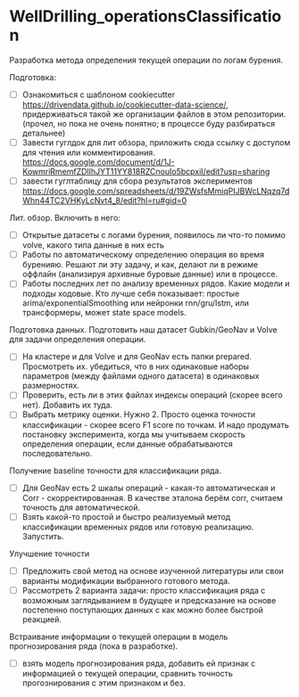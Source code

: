 # WellDrilling_operationsClassification
Разработка метода определения текущей операции по логам бурения.

Подготовка:
- [ ] Ознакомиться с шаблоном cookiecutter https://drivendata.github.io/cookiecutter-data-science/, придерживаться такой же организации файлов в этом репозитории. (прочел, но пока не очень понятно; в процессе буду разбираться детальнее)
- [ ] Завести гуглдок для лит обзора, приложить сюда ссылку с доступом для чтения или комментирования. https://docs.google.com/document/d/1J-KowmriRmemfZDlIhJYT11YY818RZCnouIo5bcpxiI/edit?usp=sharing
- [ ] завести гуглтаблицу для сбора результатов экспериментов https://docs.google.com/spreadsheets/d/19ZWsfsMmiqPIJBWcLNqzq7dWhn44TC2VHKyLcNvt4_8/edit?hl=ru#gid=0

Лит. обзор. Включить в него:
- [ ] Открытые датасеты с логами бурения, появилось ли что-то помимо volve, какого типа данные в них есть
- [ ] Работы по автоматическому определению операция во время буренияю. Решают ли эту задачу, и как, делают ли в режиме оффлайн (анализируя архивные буровые данные) или в процессе.
- [ ] Работы последних лет по анализу временных рядов. Какие модели и подходы ходовые. Кто лучше себя показывает: простые arima/exponentialSmoothing или нейронки rnn/gru/lstm, или трансформеры, может state space models.

Подготовка данных.
Подготовить наш датасет Gubkin/GeoNav и Volve для задачи определения операции.
 - [ ] На кластере и для Volve и для GeoNav есть папки prepared. Просмотреть их. убедиться, что в них одинаковые наборы параметров (между файлами одного датасета) в одинаковых размерностях.
 - [ ] Проверить, есть ли в этих файлах индексы операций (скорее всего нет). Добавить их туда.
 - [ ] Выбрать метрику оценки.  Нужно 2. Просто оценка точности классификации - скорее всего F1 score по точкам. И надо продумать постановку эксперимента, когда мы учитываем скорость определения операции, если данные обрабатываются последовательно.

Получение baseline точности для классификации ряда.
- [ ] Для GeoNav есть 2 шкалы операций - какая-то автоматическая и Corr - скорректированная. В качестве эталона берём corr, считаем точность для автоматической.
- [ ] Взять какой-то простой и быстро реализуемый метод классификации временных рядов или готовую реализацию. Запустить. 

Улучшение точности
- [ ] Предложить свой метод на основе изученной литературы или свои варианты модификации выбранного готового метода.
- [ ] Рассмотреть 2 варианта задачи: просто классификация ряда с возможным заглядыванием в будущее и предсказание на основе постепенно поступающих данных с как можно более быстрой реакцией.

Встраивание  информации о текущей операции в модель прогнозирования ряда (пока в разработке).
- [ ] взять модель прогнозирования ряда, добавить ей признак с информацией о текущей операции, сравнить точность прогознирования с этим признаком и без.


